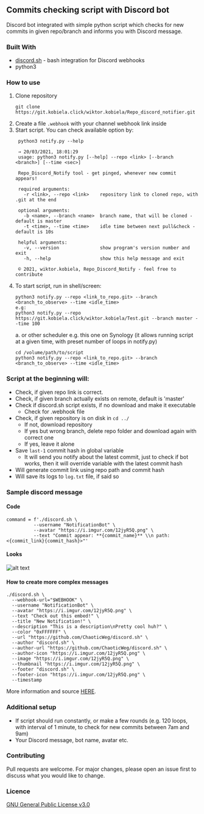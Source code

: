 ## Commits checking script with Discord bot

Discord bot integrated with simple python script which checks for new commits in given repo/branch and informs you with Discord message.

### Built With
   - [discord.sh](https://github.com/ChaoticWeg/discord.sh) - bash integration for Discord webhooks
   - python3

### How to use
1. Clone repository
   ```
   git clone https://git.kobiela.click/wiktor.kobiela/Repo_discord_notifier.git
   ```
2. Create a file ```.webhook``` with your channel webhook link inside
3. Start script. You can check available option by:
   ```
    python3 notify.py --help

    → 20/03/2021, 18:01:29
    usage: python3 notify.py [--help] --repo <link> [--branch <branch>] [--time <sec>]
    
    Repo_Discord_Notify tool - get pinged, whenever new commit appears!
    
    required arguments:
      -r <link>, --repo <link>    repository link to cloned repo, with .git at the end
    
    optional arguments:
      -b <name>, --branch <name>  branch name, that will be cloned - default is master
      -t <time>, --time <time>    idle time between next pull&check - default is 10s
    
    helpful arguments:
      -v, --version               show program's version number and exit
      -h, --help                  show this help message and exit
    
    © 2021, wiktor.kobiela, Repo_Discord_Notify - feel free to contribute
   ```
4. To start script, run in shell/screen:
   ```
   python3 notify.py --repo <link_to_repo.git> --branch <branch_to_observe> --time <idle_time>
   e.g:
   python3 notify.py --repo https://git.kobiela.click/wiktor.kobiela/Test.git --branch master --time 100
   ```
   a. or other scheduler e.g. this one on Synology (it allows running script at a given time, with preset number of loops in notify.py)
   ```
   cd /volume/path/to/script
   python3 notify.py --repo <link_to_repo.git> --branch <branch_to_observe> --time <idle_time>
   ```
### Script at the beginning will:
   * Check, if given repo link is correct. 
   * Check, if given branch actually exists on remote, default is 'master'  
   * Check if discord.sh script exists, if no download and make it executable  
      * Check for .webhook file
   * Check, if given repository is on disk in ```cd ../```
      * If not, download repository
      * If yes but wrong branch, delete repo folder and download again with correct one
      * If yes, leave it alone
   * Save ```last-1``` commit hash in global variable
      * It will send you notify about the latest commit, just to check if bot works, then it will override variable 
        with the latest commit hash
   * Will generate commit link using repo path and commit hash  
   * Will save its logs to ```log.txt``` file, if said so

### Sample discord message

#### Code

```
command = f'./discord.sh \
          --username "NotificationBot" \
          --avatar "https://i.imgur.com/12jyR5Q.png" \
          --text "Commit appear: **{commit_name}** \\n path: <{commit_link}{commit_hash}>"'
```
#### Looks

![alt text](https://i.imgur.com/mFnKPBW.png)

#### How to create more complex messages

```
./discord.sh \
  --webhook-url="$WEBHOOK" \
  --username "NotificationBot" \
  --avatar "https://i.imgur.com/12jyR5Q.png" \
  --text "Check out this embed!" \
  --title "New Notification!" \
  --description "This is a description\nPretty cool huh?" \
  --color "0xFFFFFF" \
  --url "https://github.com/ChaoticWeg/discord.sh" \
  --author "discord.sh" \
  --author-url "https://github.com/ChaoticWeg/discord.sh" \
  --author-icon "https://i.imgur.com/12jyR5Q.png" \
  --image "https://i.imgur.com/12jyR5Q.png" \
  --thumbnail "https://i.imgur.com/12jyR5Q.png" \
  --footer "discord.sh" \
  --footer-icon "https://i.imgur.com/12jyR5Q.png" \
  --timestamp
  ```

More information and source [HERE](https://github.com/ChaoticWeg/discord.sh#3-using-the-script).

### Additional setup
   * If script should run constantly, or make a few rounds (e.g. 120 loops, with interval of 1 minute, to check for new commits between 7am and 9am) 
   * Your Discord message, bot name, avatar etc.  

### Contributing
Pull requests are welcome. For major changes, please open an issue first to discuss what you would like to change.

### Licence

[GNU General Public License v3.0](https://www.gnu.org/licenses/gpl-3.0.en.html)